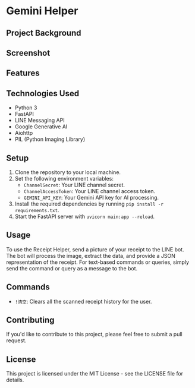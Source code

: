 # Gemini Helper

## Project Background

## Screenshot

## Features

## Technologies Used

- Python 3
- FastAPI
- LINE Messaging API
- Google Generative AI
- Aiohttp
- PIL (Python Imaging Library)

## Setup

1. Clone the repository to your local machine.
2. Set the following environment variables:
   - `ChannelSecret`: Your LINE channel secret.
   - `ChannelAccessToken`: Your LINE channel access token.
   - `GEMINI_API_KEY`: Your Gemini API key for AI processing.
3. Install the required dependencies by running `pip install -r requirements.txt`.
4. Start the FastAPI server with `uvicorn main:app --reload`.

## Usage

To use the Receipt Helper, send a picture of your receipt to the LINE bot. The bot will process the image, extract the data, and provide a JSON representation of the receipt. For text-based commands or queries, simply send the command or query as a message to the bot.

## Commands

- `!清空`: Clears all the scanned receipt history for the user.

## Contributing

If you'd like to contribute to this project, please feel free to submit a pull request.

## License

This project is licensed under the MIT License - see the LICENSE file for details.
